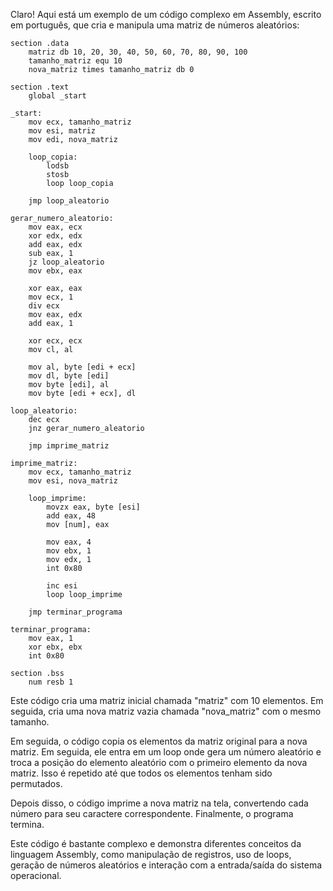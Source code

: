 Claro! Aqui está um exemplo de um código complexo em Assembly, escrito em português, que cria e manipula uma matriz de números aleatórios:

```assembly
section .data
    matriz db 10, 20, 30, 40, 50, 60, 70, 80, 90, 100
    tamanho_matriz equ 10
    nova_matriz times tamanho_matriz db 0

section .text
    global _start
    
_start:
    mov ecx, tamanho_matriz
    mov esi, matriz
    mov edi, nova_matriz
    
    loop_copia:
        lodsb
        stosb
        loop loop_copia
    
    jmp loop_aleatorio

gerar_numero_aleatorio:
    mov eax, ecx
    xor edx, edx
    add eax, edx
    sub eax, 1
    jz loop_aleatorio
    mov ebx, eax
    
    xor eax, eax
    mov ecx, 1
    div ecx
    mov eax, edx
    add eax, 1
    
    xor ecx, ecx
    mov cl, al
    
    mov al, byte [edi + ecx]
    mov dl, byte [edi]
    mov byte [edi], al
    mov byte [edi + ecx], dl
    
loop_aleatorio:
    dec ecx
    jnz gerar_numero_aleatorio
    
    jmp imprime_matriz

imprime_matriz:
    mov ecx, tamanho_matriz
    mov esi, nova_matriz
    
    loop_imprime:
        movzx eax, byte [esi]
        add eax, 48
        mov [num], eax
        
        mov eax, 4
        mov ebx, 1
        mov edx, 1
        int 0x80
        
        inc esi
        loop loop_imprime
    
    jmp terminar_programa

terminar_programa:
    mov eax, 1
    xor ebx, ebx
    int 0x80

section .bss
    num resb 1
```

Este código cria uma matriz inicial chamada "matriz" com 10 elementos. Em seguida, cria uma nova matriz vazia chamada "nova_matriz" com o mesmo tamanho.

Em seguida, o código copia os elementos da matriz original para a nova matriz. Em seguida, ele entra em um loop onde gera um número aleatório e troca a posição do elemento aleatório com o primeiro elemento da nova matriz. Isso é repetido até que todos os elementos tenham sido permutados.

Depois disso, o código imprime a nova matriz na tela, convertendo cada número para seu caractere correspondente. Finalmente, o programa termina.

Este código é bastante complexo e demonstra diferentes conceitos da linguagem Assembly, como manipulação de registros, uso de loops, geração de números aleatórios e interação com a entrada/saída do sistema operacional.